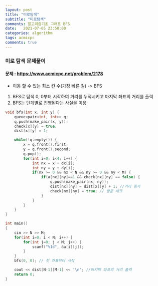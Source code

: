 ```yaml
---
layout: post
title: "미로탐색"
subtitle: "미로탐색"
comments: 알고리즘기초 그래프 BFS
date:   2021-07-05 23:50:00
categories: algorithm
tags: acmicpc
comments: true
---
```


### 미로 탐색 문제풀이
#### 문제 : https://www.acmicpc.net/problem/2178

- 이동 할 수 있는 최소 칸 수(가장 빠른 길) -> BFS
1.  BFS로 탐색 0, 0부터 시작하여 거리를 누적시키고 마지막 좌표의 거리를 출력
2. BFS는 단계별로 진행된다는 사실을 이용

```C++
void bfs(int x, int y) {
    queue<pair<int, int>> q;
    q.push(make_pair(x, y));
    check[x][y] = true;
    dist[x][y] = 1;

    while(!q.empty()) {
        x = q.front().first;
        y = q.front().second;
        q.pop();
        for(int i=0; i<4; i++) {
            int nx = x + dx[i];
            int ny = y + dy[i];
            if(nx >= 0 && nx < N && ny >= 0 && ny < M) {
                if(a[nx][ny]==1 && check[nx][ny] == false) {
                    q.push(make_pair(nx, ny));
                    dist[nx][ny] = dist[x][y] + 1; //거리 증가
                    check[nx][ny] = true; // 방문 체크
                }
            }
        }
    }
}

int main()
{
    cin >> N >> M;
    for(int i=0; i < N; i++) {
        for(int j=0; j < M; j++) {
            scanf("%1d", &a[i][j]);
        }
    }
    bfs(0, 0); // 첫 좌표부터 시작

    cout << dist[N-1][M-1] << '\n'; //마지막 좌표의 거리 출력
    return 0;
}

```